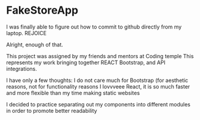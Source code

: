 # FakeStoreApp
I was finally able to figure out how to commit to github directly from my laptop. REJOICE

Alright, enough of that.

This project was assigned by my friends and mentors at Coding temple
This represents my work bringing together REACT Bootstrap, and API integrations. 

I have only a few thoughts: I do not care much for Bootstrap (for aesthetic reasons, not for functionality reasons
I lovvveee React, it is so much faster and more flexible than my time making static websites

I decided to practice separating out my components into different modules in order to promote better readability
